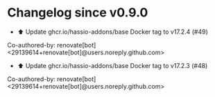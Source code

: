# Changelog since v0.9.0
- ⬆️ Update ghcr.io/hassio-addons/base Docker tag to v17.2.4 (#49)

Co-authored-by: renovate[bot] <29139614+renovate[bot]@users.noreply.github.com> 
- ⬆️ Update ghcr.io/hassio-addons/base Docker tag to v17.2.3 (#48)

Co-authored-by: renovate[bot] <29139614+renovate[bot]@users.noreply.github.com> 

